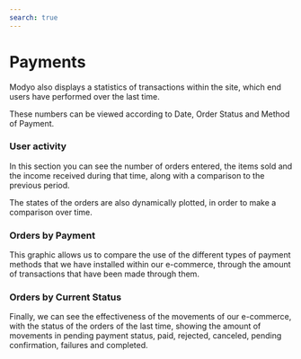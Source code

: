 ```yaml
---
search: true
---
```


# Payments

Modyo also displays a statistics of transactions within the site, which end users have performed over the last time.

These numbers can be viewed according to Date, Order Status and Method of Payment.

### User activity

In this section you can see the number of orders entered, the items sold and the income received during that time, along with a comparison to the previous period.

The states of the orders are also dynamically plotted, in order to make a comparison over time.

### Orders by Payment

This graphic allows us to compare the use of the different types of payment methods that we have installed within our e-commerce, through the amount of transactions that have been made through them.

### Orders by Current Status

Finally, we can see the effectiveness of the movements of our e-commerce, with the status of the orders of the last time, showing the amount of movements in pending payment status, paid, rejected, canceled, pending confirmation, failures and completed.

